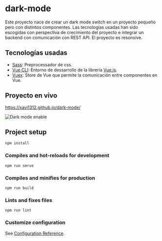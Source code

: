 # dark-mode

Este proyecto nace de crear un dark mode switch en un proyecto pequeño pero con distintos componentes. Las tecnologías usadas han sido escogidas con perspectiva de crecimiento del proyecto e integrar un backend con comunicación con REST API. El proyecto es resonsive.

## Tecnologías usadas

- [Sass](https://sass-lang.com/): Preprocessador de css.
- [Vue CLI](https://cli.vuejs.org/): Entorno de dessarrollo de la librería [Vue.js](https://vuejs.org/).
- [Vuex](https://vuex.vuejs.org/guide/): Store de Vue que permite la comunicación entre componentes en Vue.

## Proyecto en vivo

https://xavi1312.github.io/dark-mode/

![Dark mode enable](https://repository-images.githubusercontent.com/260421544/0ba30480-9c49-11ea-99f0-20030e69f4ae)

## Project setup

```
npm install
```

### Compiles and hot-reloads for development

```
npm run serve
```

### Compiles and minifies for production

```
npm run build
```

### Lints and fixes files

```
npm run lint
```

### Customize configuration

See [Configuration Reference](https://cli.vuejs.org/config/).
